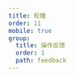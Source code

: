```yaml
---
title: 轮播
order: 11
mobile: true
group:
  title: 操作反馈
  order: 1
  path: feedback
---
```


<code src="../demo/Slide.jsx"></code>
<API src="../src/Slide.tsx"></API>
